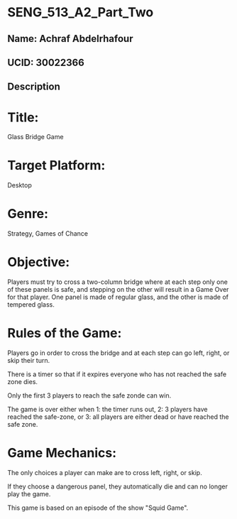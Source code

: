 # SENG_513_A2_Part_Two
## Name: Achraf Abdelrhafour 
## UCID: 30022366
## Description 
# Title: 
Glass Bridge Game

# Target Platform: 
Desktop

# Genre: 
Strategy, Games of Chance

# Objective: 
Players must try to cross a two-column bridge where at each step only one of these panels is safe, and stepping on the other will result in a Game Over for that player. One panel is made of regular glass, and the other is made of tempered glass.

# Rules of the Game: 
Players go in order to cross the bridge and at each step can go left, right, or skip their turn. 

There is a timer so that if it expires everyone who has not reached the safe zone dies. 

Only the first 3 players to reach the safe zonde can win.

The game is over either when 1: the timer runs out, 2: 3 players have reached the safe-zone, or 3: all players are either dead or have reached the safe zone.

# Game Mechanics: 
The only choices a player can make are to cross left, right, or skip. 

If they choose a dangerous panel, they automatically die and can no longer play the game.

This game is based on an episode of the show "Squid Game".



